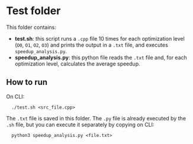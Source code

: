 # Test folder #
This folder contains:
- **test.sh**: this script runs a `.cpp` file 10 times for each optimization level (`O0`, `O1`, `O2`, `O3`) and prints the output in a `.txt` file, and executes `speedup_analysis.py`.
- **speedup_analysis.py**: this python file reads the `.txt` file and, for each optimization level, calculates the average speedup.
## How to run ##
On CLI:
```
  ./test.sh <src_file.cpp>
```
The `.txt` file is saved in this folder. The `.py` file is already executed by the `.sh` file, but you can execute it separately by copying on CLI: 
```
  python3 speedup_analysis.py <file.txt>
```
